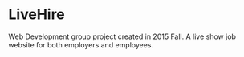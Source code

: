 # LiveHire
Web Development group project created in 2015 Fall.
A live show job website for both employers and employees.
